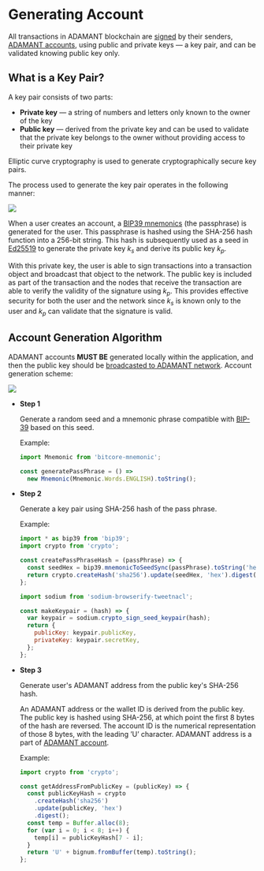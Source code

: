# Generating Account

All transactions in ADAMANT blockchain are [signed](/essentials/signing-transactions.md) by their senders, [ADAMANT accounts](/api-endpoints/accounts.md), using public and private keys — a key pair, and can be validated knowing public key only.

## What is a Key Pair?

A key pair consists of two parts:

- **Private key** — a string of numbers and letters only known to the owner of the key
- **Public key** — derived from the private key and can be used to validate that the private key belongs to the owner without providing access to their private key

Elliptic curve cryptography is used to generate cryptographically secure key pairs.

The process used to generate the key pair operates in the following manner:

<img src="/images/keypair.png"/>

When a user creates an account, a [BIP39 mnemonics](https://github.com/bitcoin/bips/blob/master/bip-0039.mediawiki) (the passphrase) is generated for the user. This passphrase is hashed using the SHA-256 hash function into a 256-bit string. This hash is subsequently used as a seed in [Ed25519](https://ed25519.cr.yp.to/) to generate the private key _k<sub>s</sub>_ and derive its public key _k<sub>p</sub>_.

With this private key, the user is able to sign transactions into a transaction object and broadcast that object to the network. The public key is included as part of the transaction and the nodes that receive the transaction are able to verify the validity of the signature using _k<sub>p</sub>_. This provides effective security for both the user and the network since _k<sub>s</sub>_ is known only to the user and _k<sub>p</sub>_ can validate that the signature is valid.

## Account Generation Algorithm

ADAMANT accounts **MUST BE** generated locally within the application, and then the public key should be [broadcasted to ADAMANT network](/api-endpoints/accounts.md#create-new-account). Account generation scheme:

<img src="/images/account_flow.png"/>

- **Step 1**

  Generate a random seed and a mnemonic phrase compatible with [BIP-39](https://github.com/bitcoin/bips/blob/master/bip-0039.mediawiki) based on this seed.

  Example:

  ```js
  import Mnemonic from 'bitcore-mnemonic';

  const generatePassPhrase = () =>
    new Mnemonic(Mnemonic.Words.ENGLISH).toString();
  ```

- **Step 2**

  Generate a key pair using SHA-256 hash of the pass phrase.

  Example:

  ```js
  import * as bip39 from 'bip39';
  import crypto from 'crypto';

  const createPassPhraseHash = (passPhrase) => {
    const seedHex = bip39.mnemonicToSeedSync(passPhrase).toString('hex');
    return crypto.createHash('sha256').update(seedHex, 'hex').digest();
  };
  ```

  ```js
  import sodium from 'sodium-browserify-tweetnacl';

  const makeKeypair = (hash) => {
    var keypair = sodium.crypto_sign_seed_keypair(hash);
    return {
      publicKey: keypair.publicKey,
      privateKey: keypair.secretKey,
    };
  };
  ```

- **Step 3**

  Generate user's ADAMANT address from the public key's SHA-256 hash.

  An ADAMANT address or the wallet ID is derived from the public key. The public key is hashed using SHA-256, at which point the first 8 bytes of the hash are reversed. The account ID is the numerical representation of those 8 bytes, with the leading ’U’ character. ADAMANT address is a part of [ADAMANT account](/api-endpoints/accounts.md).

  Example:

  ```js
  import crypto from 'crypto';

  const getAddressFromPublicKey = (publicKey) => {
    const publicKeyHash = crypto
      .createHash('sha256')
      .update(publicKey, 'hex')
      .digest();
    const temp = Buffer.alloc(8);
    for (var i = 0; i < 8; i++) {
      temp[i] = publicKeyHash[7 - i];
    }
    return 'U' + bignum.fromBuffer(temp).toString();
  };
  ```
